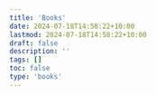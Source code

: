 ```yaml
---
title: 'Books'
date: 2024-07-18T14:58:22+10:00
lastmod: 2024-07-18T14:58:22+10:00
draft: false
description: ''
tags: []
toc: false
type: 'books'
---
```

